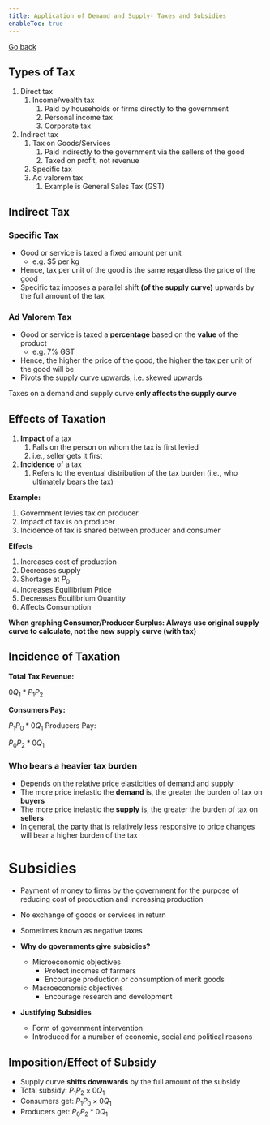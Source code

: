 ```yaml
---
title: Application of Demand and Supply- Taxes and Subsidies
enableToc: true
---
```


[Go back](Subjects/Economics.md)

## Types of Tax

1.  Direct tax
    1.  Income/wealth tax
        1.  Paid by households or firms directly to the government
        2.  Personal income tax
        3.  Corporate tax
2.  Indirect tax
    1.  Tax on Goods/Services
        1.  Paid indirectly to the government via the sellers of the good
        2.  Taxed on profit, not revenue
    2.  Specific tax
    3.  Ad valorem tax
        1.  Example is General Sales Tax (GST)

## Indirect Tax

### ******Specific Tax******

-   Good or service is taxed a fixed amount per unit
    -   e.g. $5 per kg
-   Hence, tax per unit of the good is the same regardless the price of the good
-   Specific tax imposes a parallel shift **(of the supply curve)** upwards by the full amount of the tax

### ****************************Ad Valorem Tax****************************

-   Good or service is taxed a ********************percentage******************** based on the **********value********** of the product
    -   e.g. 7% GST
-   Hence, the higher the price of the good, the higher the tax per unit of the good will be
-   Pivots the supply curve upwards, i.e. skewed upwards

Taxes on a demand and supply curve **only affects the supply curve**

## Effects of Taxation

1.  **Impact** of a tax
    1.  Falls on the person on whom the tax is first levied
    2.  i.e., seller gets it first
2.  ******************Incidence****************** of a tax
    1.  Refers to the eventual distribution of the tax burden (i.e., who ultimately bears the tax)

****************Example:****************
1.  Government levies tax on producer
2.  Impact of tax is on producer
3.  Incidence of tax is shared between producer and consumer


**Effects**
1.  Increases cost of production
2.  Decreases supply
3.  Shortage at $P_0$
4.  Increases Equilibrium Price
5.  Decreases Equilibrium Quantity
6. Affects Consumption

**When graphing Consumer/Producer Surplus: Always use original supply curve to calculate, not the new supply curve (with tax)**

## Incidence of Taxation

**Total Tax Revenue:**

$0Q_1*P_1P_2$

**Consumers Pay:**

$P_1P_0*0Q_1$ Producers Pay:

$P_0P_2*0Q_1$

### Who bears a heavier tax burden

-   Depends on the relative price elasticities of demand and supply
-   The more price inelastic the **demand** is, the greater the burden of tax on **buyers**
-   The more price inelastic the **supply** is, the greater the burden of tax on **sellers**
-   In general, the party that is relatively less responsive to price changes will bear a higher burden of the tax

# Subsidies

-   Payment of money to firms by the government for the purpose of reducing cost of production and increasing production
    
-   No exchange of goods or services in return
    
-   Sometimes known as negative taxes
    
-   **Why do governments give subsidies?**
    
    -   Microeconomic objectives
        -   Protect incomes of farmers
        -   Encourage production or consumption of merit goods
    -   Macroeconomic objectives
        -   Encourage research and development
-   **Justifying Subsidies**
    
    -   Form of government intervention
    -   Introduced for a number of economic, social and political reasons

## Imposition/Effect of Subsidy

-   Supply curve ********************************shifts downwards******************************** by the full amount of the subsidy
-   Total subsidy: $P_1P_2\times0Q_1$
-   Consumers get: $P_1P_0\times0Q_1$
-   Producers get: $P_0P_2*0Q_1$